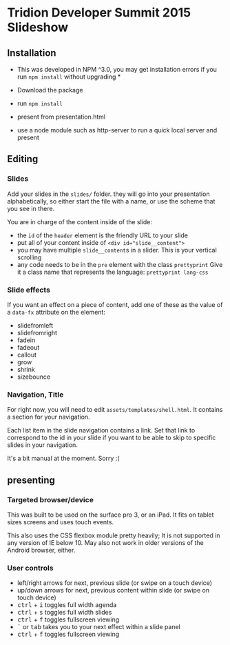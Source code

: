# Tridion Developer Summit 2015 Slideshow

## Installation

 * This was developed in NPM ^3.0, you may get installation errors if you run `npm install` without upgrading *

* Download the package
* run `npm install`
* present from presentation.html
* use a node module such as http-server to run a quick local server and present


## Editing

### Slides
Add your slides in the `slides/` folder. they will go into your presentation alphabetically, so either start the file with a name, or use the scheme that you see in there. 

You are in charge of the content inside of the slide:
* the `id` of the `header` element is the friendly URL to your slide
* put all of your content inside of `<div id="slide__content">`
* you may have multiple `slide__content`s in a slider. This is your vertical scrolling
* any code needs to be in the `pre` element with the class `prettyprint` Give it a class name that represents the language: `prettyprint lang-css`

### Slide effects
If you want an effect on a piece of content, add one of these as the value of a `data-fx` attribute on the element:

* slidefromleft
* slidefromright
* fadein
* fadeout
* callout
* grow
* shrink
* sizebounce

### Navigation, Title
For right now, you will need to edit `assets/templates/shell.html`. 
It contains a section for your navigation. 

Each list item in the slide navigation contains a link. Set that link to correspond to the id in your slide if you want to be able to skip to specific slides in your navigation. 

It's a bit manual at the moment. Sorry :(


## presenting
### Targeted browser/device
This was built to be used on the surface pro 3, or an iPad. It fits on tablet sizes screens and uses touch events. 

This also uses the CSS flexbox module pretty heavily; It is not supported in any version of IE below 10. May also not work in older versions of the Android browser, either. 

### User controls ####
 * left/right arrows for next, previous slide (or swipe on a touch device)
 * up/down arrows for next, previous content within slide (or swipe on touch device)
 *  <kbd>ctrl</kbd> + <kbd>i</kbd> toggles full width agenda
 *  <kbd>ctrl</kbd> + <kbd>s</kbd> toggles full width slides
 *  <kbd>ctrl</kbd> + <kbd>f</kbd> toggles fullscreen viewing
 *  <kbd>`</kbd> or <kbd>tab</kbd> takes you to your next effect within a slide panel
 *  <kbd>ctrl</kbd> + <kbd>f</kbd> toggles fullscreen viewing

